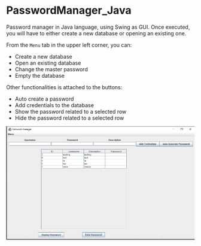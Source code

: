 # PasswordManager_Java
Password manager in Java language, using Swing as GUI.
Once executed, you will have to either create a new database or opening an existing one.

From the `Menu` tab in the upper left corner, you can:

- Create a new database
- Open an existing database
- Change the master password
- Empty the database

Other functionalities is attached to the buttons:

- Auto create a password
- Add credentials to the database
- Show the password related to a selected row
- Hide the password related to a selected row

![](./screenshots/front.PNG)
